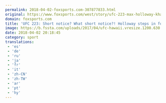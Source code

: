 ```yaml
---
permalink: 2018-04-02-foxsports.com-307877833.html
original: https://www.foxsports.com/west/story/ufc-223-max-holloway-khabib-nurmagomedov-ufc-lightweight-title-040218
domain: foxsports.com
title: 'UFC 223: Short notice? What short notice?! Holloway steps in for injured Ferguson vs. Khabib'
image: https://b.fssta.com/uploads/2017/04/ufc-hawaii.vresize.1200.630.high.20.jpg
date: 2018-04-02 20:18:45
category: sport
translations: 
 - 'es'
 - 'de'
 - 'ru'
 - 'ja'
 - 'fr'
 - 'it'
 - 'zh-CN'
 - 'zh-TW'
 - 'ar'
 - 'pt'
 - 'hy'
---
```


